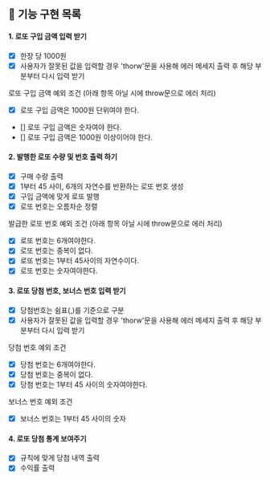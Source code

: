 ## 🚀 기능 구현 목록

#### 1. 로또 구입 금액 입력 받기

- [x] 한장 당 1000원
- [x] 사용자가 잘못된 값을 입력할 경우 'thorw'문을 사용해 에러 메세지 출력 후 해당 부분부터 다시 입력 받기

로또 구입 금액 예외 조건 (아래 항목 아닐 시에 throw문으로 에러 처리)

- [x] 로또 구입 금액은 1000원 단위여야 한다.
- [] 로또 구입 금액은 숫자여야 한다.
- [] 로또 구입 금액은 1000원 이상이어야 한다.

#### 2. 발행한 로또 수량 및 번호 출력 하기

- [x] 구매 수량 출력
- [x] 1부터 45 사이, 6개의 자연수를 반환하는 로또 번호 생성
- [x] 구입 금액에 맞게 로또 발행
- [x] 로또 번호는 오름차순 정렬

발급한 로또 번호 예외 조건 (아래 항목 아닐 시에 throw문으로 에러 처리)

- [x] 로또 번호는 6개여야한다.
- [x] 로또 번호는 중복이 없다.
- [x] 로또 번호는 1부터 45사이의 자연수이다.
- [x] 로또 번호는 숫자여야한다.

#### 3. 로또 당첨 번호, 보너스 번호 입력 받기

- [x] 당첨번호는 쉼표(,)를 기준으로 구분
- [x] 사용자가 잘못된 값을 입력할 경우 'thorw'문을 사용해 에러 메세지 출력 후 해당 부분부터 다시 입력 받기

당첨 번호 예외 조건

- [x] 당첨 번호는 6개여야한다.
- [x] 당첨 번호는 중복이 없다.
- [x] 당첨 번호는 1부터 45 사이의 숫자여야한다.

보너스 번호 예외 조건

- [x] 보너스 번호는 1부터 45 사이의 숫자

#### 4. 로또 당첨 통계 보여주기

- [x] 규칙에 맞게 당첨 내역 출력
- [x] 수익률 출력
